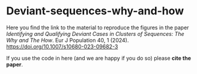 # Deviant-sequences-why-and-how
Here you find the link to the material to reproduce the figures in the paper  *Identifying and Qualifying Deviant Cases in Clusters of Sequences: The Why and The How*. Eur J Population 40, 1 (2024). https://doi.org/10.1007/s10680-023-09682-3

If you use the code in here  (and we are happy if you do so) please **cite the paper**.
